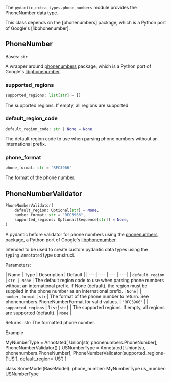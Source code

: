 The `pydantic_extra_types.phone_numbers` module provides the PhoneNumber data type.

This class depends on the [phonenumbers] package, which is a Python port of Google's [libphonenumber].

## PhoneNumber

Bases: `str`

A wrapper around [phonenumbers](https://pypi.org/project/phonenumbers/) package, which is a Python port of Google's [libphonenumber](https://github.com/google/libphonenumber/).

### supported_regions

```python
supported_regions: list[str] = []

```

The supported regions. If empty, all regions are supported.

### default_region_code

```python
default_region_code: str | None = None

```

The default region code to use when parsing phone numbers without an international prefix.

### phone_format

```python
phone_format: str = 'RFC3966'

```

The format of the phone number.

## PhoneNumberValidator

```python
PhoneNumberValidator(
    default_region: Optional[str] = None,
    number_format: str = "RFC3966",
    supported_regions: Optional[Sequence[str]] = None,
)

```

A pydantic before validator for phone numbers using the [phonenumbers](https://pypi.org/project/phonenumbers/) package, a Python port of Google's [libphonenumber](https://github.com/google/libphonenumber/).

Intended to be used to create custom pydantic data types using the `typing.Annotated` type construct.

Parameters:

| Name | Type | Description | Default | | --- | --- | --- | --- | | `default_region` | `str | None` | The default region code to use when parsing phone numbers without an international prefix. If None (default), the region must be supplied in the phone number as an international prefix. | `None` | | `number_format` | `str` | The format of the phone number to return. See phonenumbers.PhoneNumberFormat for valid values. | `'RFC3966'` | | `supported_regions` | `list[str]` | The supported regions. If empty, all regions are supported (default). | `None` |

Returns: str: The formatted phone number.

Example

MyNumberType = Annotated\[ Union[str, phonenumbers.PhoneNumber], PhoneNumberValidator() \] USNumberType = Annotated\[ Union[str, phonenumbers.PhoneNumber], PhoneNumberValidator(supported_regions=['US'], default_region='US') \]

class SomeModel(BaseModel): phone_number: MyNumberType us_number: USNumberType
